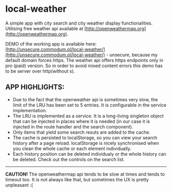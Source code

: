 # local-weather

A simple app with city search and city weather display functionalities.
Utilising free weather api available at [http://openweathermap.org](http://openweathermap.org).

DEMO of the working app is available here: [http://unsecure.commodum.pl/local-weather/](http://unsecure.commodum.pl/local-weather/) - unsecure, because my default domain forces https. The weather api offers https endpoints only in pro (paid) version. So in order to avoid mixed content errors this demo has to be server over http(without s).

## APP HIGHLIGHTS:
- Due to the fact that the openweather api is sometimes very slow, the limit of the LRU has been set to 5 entries. It is configurable in the service implementation. 
- The LRU is implemented as a service. It is a long-living singleton object that can be injected in places where it is needed (in our case it is injected in the route handler and the search component).
- Only items that yield some search resuts are added to the cache.
- The cache is persisted to localStorage, so you can view your search history after a page reload. localStorage is nicely synchronised when you clean the whole cache or each element individually.
- Each history position can be deleted individualy or the whole history can be deleted. Check out the controls on the search list.
---
**CAUTION!** The openweathermap api tends to be slow at times and tends to timeout too. It is not always like that, but sometimes the UX is pretty unpleasant :( 
